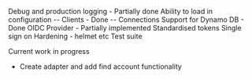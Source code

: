 Debug and production logging - Partially done
Ability to load in configuration
-- Clients - Done
-- Connections
Support for Dynamo DB - Done
OIDC Provider - Partially implemented
Standardised tokens
Single sign on
Hardening - helmet etc
Test suite

Current work in progress

- Create adapter and add find account functionality

